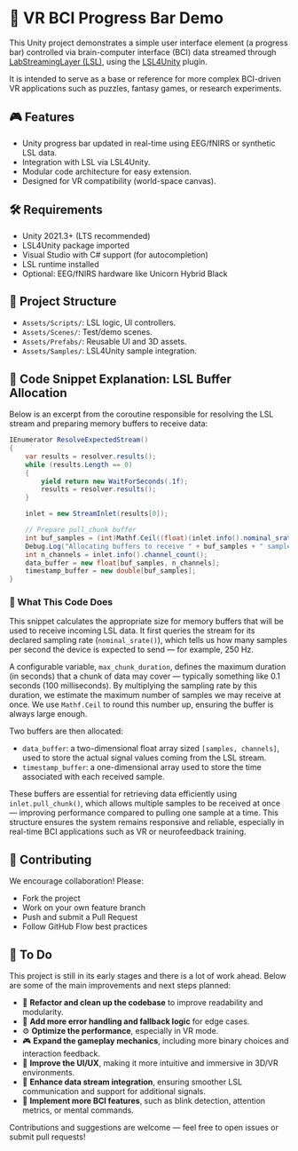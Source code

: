 # 🧠 VR BCI Progress Bar Demo

This Unity project demonstrates a simple user interface element (a progress bar) controlled via brain-computer interface (BCI) data streamed through [LabStreamingLayer (LSL)](https://github.com/sccn/labstreaminglayer), using the [LSL4Unity](https://github.com/labstreaminglayer/LSL4Unity) plugin.

It is intended to serve as a base or reference for more complex BCI-driven VR applications such as puzzles, fantasy games, or research experiments.

## 🎮 Features

- Unity progress bar updated in real-time using EEG/fNIRS or synthetic LSL data.
- Integration with LSL via LSL4Unity.
- Modular code architecture for easy extension.
- Designed for VR compatibility (world-space canvas).

## 🛠 Requirements

- Unity 2021.3+ (LTS recommended)
- LSL4Unity package imported
- Visual Studio with C# support (for autocompletion)
- LSL runtime installed
- Optional: EEG/fNIRS hardware like Unicorn Hybrid Black


## 📁 Project Structure

- `Assets/Scripts/`: LSL logic, UI controllers.
- `Assets/Scenes/`: Test/demo scenes.
- `Assets/Prefabs/`: Reusable UI and 3D assets.
- `Assets/Samples/`: LSL4Unity sample integration.


## 📜 Code Snippet Explanation: LSL Buffer Allocation

Below is an excerpt from the coroutine responsible for resolving the LSL stream and preparing memory buffers to receive data:

```csharp
IEnumerator ResolveExpectedStream()
{
    var results = resolver.results();
    while (results.Length == 0)
    {
        yield return new WaitForSeconds(.1f);
        results = resolver.results();
    }

    inlet = new StreamInlet(results[0]);

    // Prepare pull_chunk buffer
    int buf_samples = (int)Mathf.Ceil((float)(inlet.info().nominal_srate() * max_chunk_duration));
    Debug.Log("Allocating buffers to receive " + buf_samples + " samples.");
    int n_channels = inlet.info().channel_count();
    data_buffer = new float[buf_samples, n_channels];
    timestamp_buffer = new double[buf_samples];
}

```

### 🧠 What This Code Does

This snippet calculates the appropriate size for memory buffers that will be used to receive incoming LSL data. It first queries the stream for its declared sampling rate (`nominal_srate()`), which tells us how many samples per second the device is expected to send — for example, 250 Hz.

A configurable variable, `max_chunk_duration`, defines the maximum duration (in seconds) that a chunk of data may cover — typically something like 0.1 seconds (100 milliseconds). By multiplying the sampling rate by this duration, we estimate the maximum number of samples we may receive at once. We use `Mathf.Ceil` to round this number up, ensuring the buffer is always large enough.

Two buffers are then allocated:

- `data_buffer`: a two-dimensional float array sized `[samples, channels]`, used to store the actual signal values coming from the LSL stream.
- `timestamp_buffer`: a one-dimensional array used to store the time associated with each received sample.

These buffers are essential for retrieving data efficiently using `inlet.pull_chunk()`, which allows multiple samples to be received at once — improving performance compared to pulling one sample at a time. This structure ensures the system remains responsive and reliable, especially in real-time BCI applications such as VR or neurofeedback training.


## 🤝 Contributing

We encourage collaboration! Please:

- Fork the project
- Work on your own feature branch
- Push and submit a Pull Request
- Follow GitHub Flow best practices

## 📌 To Do

This project is still in its early stages and there is a lot of work ahead. Below are some of the main improvements and next steps planned:

- 🔄 **Refactor and clean up the codebase** to improve readability and modularity.
- 🧪 **Add more error handling and fallback logic** for edge cases.
- ⚙️ **Optimize the performance**, especially in VR mode.
- 🎮 **Expand the gameplay mechanics**, including more binary choices and interaction feedback.
- 🎨 **Improve the UI/UX**, making it more intuitive and immersive in 3D/VR environments.
- 🔌 **Enhance data stream integration**, ensuring smoother LSL communication and support for additional signals.
- 🧠 **Implement more BCI features**, such as blink detection, attention metrics, or mental commands.

Contributions and suggestions are welcome — feel free to open issues or submit pull requests!

